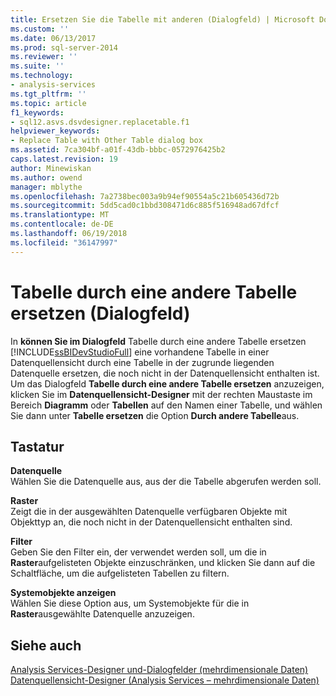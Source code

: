 ```yaml
---
title: Ersetzen Sie die Tabelle mit anderen (Dialogfeld) | Microsoft Docs
ms.custom: ''
ms.date: 06/13/2017
ms.prod: sql-server-2014
ms.reviewer: ''
ms.suite: ''
ms.technology:
- analysis-services
ms.tgt_pltfrm: ''
ms.topic: article
f1_keywords:
- sql12.asvs.dsvdesigner.replacetable.f1
helpviewer_keywords:
- Replace Table with Other Table dialog box
ms.assetid: 7ca304bf-a01f-43db-bbbc-0572976425b2
caps.latest.revision: 19
author: Minewiskan
ms.author: owend
manager: mblythe
ms.openlocfilehash: 7a2738bec003a9b94ef90554a5c21b605436d72b
ms.sourcegitcommit: 5dd5cad0c1bbd308471d6c885f516948ad67dfcf
ms.translationtype: MT
ms.contentlocale: de-DE
ms.lasthandoff: 06/19/2018
ms.locfileid: "36147997"
---
```

# <a name="replace-table-with-other-table-dialog-box"></a>Tabelle durch eine andere Tabelle ersetzen (Dialogfeld)
  In **können Sie im Dialogfeld** Tabelle durch eine andere Tabelle ersetzen [!INCLUDE[ssBIDevStudioFull](../includes/ssbidevstudiofull-md.md)] eine vorhandene Tabelle in einer Datenquellensicht durch eine Tabelle in der zugrunde liegenden Datenquelle ersetzen, die noch nicht in der Datenquellensicht enthalten ist. Um das Dialogfeld **Tabelle durch eine andere Tabelle ersetzen** anzuzeigen, klicken Sie im **Datenquellensicht-Designer** mit der rechten Maustaste im Bereich **Diagramm** oder **Tabellen** auf den Namen einer Tabelle, und wählen Sie dann unter **Tabelle ersetzen** die Option **Durch andere Tabelle**aus.  
  
## <a name="options"></a>Tastatur  
 **Datenquelle**  
 Wählen Sie die Datenquelle aus, aus der die Tabelle abgerufen werden soll.  
  
 **Raster**  
 Zeigt die in der ausgewählten Datenquelle verfügbaren Objekte mit Objekttyp an, die noch nicht in der Datenquellensicht enthalten sind.  
  
 **Filter**  
 Geben Sie den Filter ein, der verwendet werden soll, um die in **Raster**aufgelisteten Objekte einzuschränken, und klicken Sie dann auf die Schaltfläche, um die aufgelisteten Tabellen zu filtern.  
  
 **Systemobjekte anzeigen**  
 Wählen Sie diese Option aus, um Systemobjekte für die in **Raster**ausgewählte Datenquelle anzuzeigen.  
  
## <a name="see-also"></a>Siehe auch  
 [Analysis Services-Designer und-Dialogfelder &#40;mehrdimensionale Daten&#41;](analysis-services-designers-and-dialog-boxes-multidimensional-data.md)   
 [Datenquellensicht-Designer &#40;Analysis Services – mehrdimensionale Daten&#41;](data-source-view-designer-analysis-services-multidimensional-data.md)  
  
  